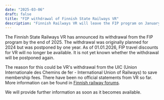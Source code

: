 ```yaml
---
date: "2025-03-06"
draft: false
title: "FIP withdrawal of Finnish State Railways VR"
description: "Finnish Railways VR will leave the FIP program on January 1, 2026. FIP discounts will no longer apply. Background and future outlook here."
---
```


The Finnish State Railways VR has announced its withdrawal from the FIP program by the end of 2025. The withdrawal was originally planned for 2024 but was postponed by one year. As of 01.01.2026, FIP travel discounts for VR will no longer be available. It is not yet known whether the withdrawal will be postponed again.

The reason for this could be VR's withdrawal from the UIC (Union Internationale des Chemins de fer - International Union of Railways) to save membership fees. There have been no official statements from VR so far. More information can be found in [Finnish railway forums](https://vaunut.org/keskustelut/index.php?topic=15586.0).

We will provide further information as soon as it becomes available.
